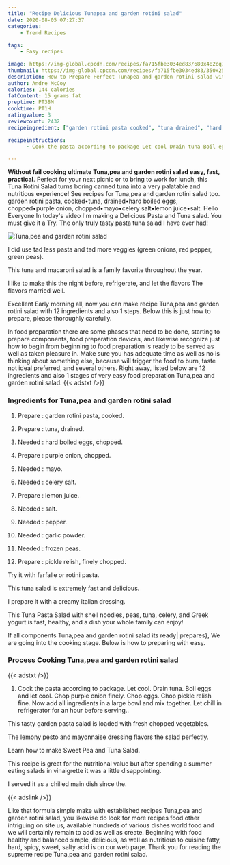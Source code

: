 ```yaml
---
title: "Recipe Delicious Tunapea and garden rotini salad"
date: 2020-08-05 07:27:37
categories:
    - Trend Recipes
    
tags:
    - Easy recipes

image: https://img-global.cpcdn.com/recipes/fa715fbe3034ed83/680x482cq70/tunapea-and-garden-rotini-salad-recipe-main-photo.jpg
thumbnail: https://img-global.cpcdn.com/recipes/fa715fbe3034ed83/350x250cq70/tunapea-and-garden-rotini-salad-recipe-main-photo.jpg
description: How to Prepare Perfect Tunapea and garden rotini salad with 12 ingredients and 1 stages of easy cooking.
author: Andre McCoy
calories: 144 calories
fatContent: 15 grams fat
preptime: PT38M
cooktime: PT1H
ratingvalue: 3
reviewcount: 2432
recipeingredient: ["garden rotini pasta cooked", "tuna drained", "hard boiled eggs chopped", "purple onion chopped", "mayo", "celery salt", "lemon juice", "salt", "pepper", "garlic powder", "frozen peas", "pickle relish finely chopped"]

recipeinstructions: 
      - Cook the pasta according to package Let cool Drain tuna Boil eggs and let cool Chop purple onion finely Chop eggs Chop pickle relish fine Now add all ingredients in a large bowl and mix together Let chill in refrigerator for an hour before serving

---
```




**Without fail cooking ultimate Tuna,pea and garden rotini salad easy, fast, practical**. Perfect for your next picnic or to bring to work for lunch, this Tuna Rotini Salad turns boring canned tuna into a very palatable and nutritious experience! See recipes for Tuna,pea and garden rotini salad too. garden rotini pasta, cooked•tuna, drained•hard boiled eggs, chopped•purple onion, chopped•mayo•celery salt•lemon juice•salt. Hello Everyone In today&#39;s video I&#39;m making a Delicious Pasta and Tuna salad. You must give it a Try. The only truly tasty pasta tuna salad I have ever had!


![Tuna,pea and garden rotini salad](https://img-global.cpcdn.com/recipes/fa715fbe3034ed83/680x482cq70/tunapea-and-garden-rotini-salad-recipe-main-photo.jpg "Tuna,pea and garden rotini salad")



I did use tad less pasta and tad more veggies (green onions, red pepper, green peas).

This tuna and macaroni salad is a family favorite throughout the year.

I like to make this the night before, refrigerate, and let the flavors The flavors married well.


Excellent Early morning all, now you can make recipe Tuna,pea and garden rotini salad with 12 ingredients and also 1 steps. Below this is just how to prepare, please thoroughly carefully.

In food preparation there are some phases that need to be done, starting to prepare components, food preparation devices, and likewise recognize just how to begin from beginning to food preparation is ready to be served as well as taken pleasure in. Make sure you has adequate time as well as no is thinking about something else, because will trigger the food to burn, taste not ideal preferred, and several others. Right away, listed below are 12 ingredients and also 1 stages of very easy food preparation Tuna,pea and garden rotini salad.
{{< adstxt />}}

### Ingredients for Tuna,pea and garden rotini salad


1. Prepare  : garden rotini pasta, cooked.

1. Prepare  : tuna, drained.

1. Needed  : hard boiled eggs, chopped.

1. Prepare  : purple onion, chopped.

1. Needed  : mayo.

1. Needed  : celery salt.

1. Prepare  : lemon juice.

1. Needed  : salt.

1. Needed  : pepper.

1. Needed  : garlic powder.

1. Needed  : frozen peas.

1. Prepare  : pickle relish, finely chopped.


Try it with farfalle or rotini pasta.

This tuna salad is extremely fast and delicious.

I prepare it with a creamy italian dressing.

This Tuna Pasta Salad with shell noodles, peas, tuna, celery, and Greek yogurt is fast, healthy, and a dish your whole family can enjoy!


If all components Tuna,pea and garden rotini salad its ready| prepares}, We are going into the cooking stage. Below is how to preparing with easy.

### Process Cooking Tuna,pea and garden rotini salad

{{< adstxt />}}


1. Cook the pasta according to package. Let cool. Drain tuna. Boil eggs and let cool. Chop purple onion finely. Chop eggs. Chop pickle relish fine. Now add all ingredients in a large bowl and mix together. Let chill in refrigerator for an hour before serving..




This tasty garden pasta salad is loaded with fresh chopped vegetables.

The lemony pesto and mayonnaise dressing flavors the salad perfectly.

Learn how to make Sweet Pea and Tuna Salad.

This recipe is great for the nutritional value but after spending a summer eating salads in vinaigrette it was a little disappointing.

I served it as a chilled main dish since the.


{{< adslink />}}

Like that formula simple make with established recipes Tuna,pea and garden rotini salad, you likewise do look for more recipes food other intriguing on site us, available hundreds of various dishes world food and we will certainly remain to add as well as create. Beginning with food healthy and balanced simple, delicious, as well as nutritious to cuisine fatty, hard, spicy, sweet, salty acid is on our web page. Thank you for reading the supreme recipe Tuna,pea and garden rotini salad.
